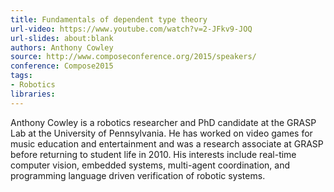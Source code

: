 ```yaml
---
title: Fundamentals of dependent type theory
url-video: https://www.youtube.com/watch?v=2-JFkv9-JOQ
url-slides: about:blank
authors: Anthony Cowley
source: http://www.composeconference.org/2015/speakers/
conference: Compose2015
tags: 
- Robotics
libraries: 
---
```


Anthony Cowley is a robotics researcher and PhD candidate at the GRASP Lab at the University of Pennsylvania. He has worked on video games for music education and entertainment and was a research associate at GRASP before returning to student life in 2010. His interests include real-time computer vision, embedded systems, multi-agent coordination, and programming language driven verification of robotic systems.
